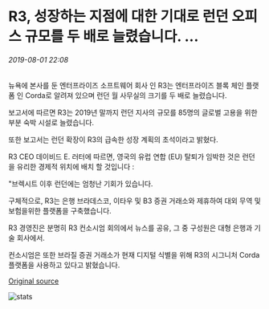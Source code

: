 # R3, 성장하는 지점에 대한 기대로 런던 오피스 규모를 두 배로 늘렸습니다. ...

###### 2019-08-01 22:08

뉴욕에 본사를 둔 엔터프라이즈 소프트웨어 회사 인 R3는 엔터프라이즈 블록 체인 플랫폼 인 Corda로 알려져 있으며 런던 월 사무실의 크기를 두 배로 늘렸습니다.

보고서에 따르면 R3는 2019년 말까지 런던 지사의 규모를 85명의 글로벌 고용을 위한 부분 숙박 시설로 늘렸습니다.

또한 보고서는 런던 확장이 R3의 급속한 성장 계획의 초석이라고 밝혔다.

R3 CEO 데이비드 E. 러터에 따르면, 영국의 유럽 연합 (EU) 탈퇴가 임박한 것은 런던을 유리한 경제적 위치에 배치 할 것입니다 :

"브렉시트 이후 런던에는 엄청난 기회가 있습니다.

구체적으로, R3는 은행 브라데스코, 이타우 및 B3 증권 거래소와 제휴하여 대외 무역 및 보험을위한 플랫폼을 구축했습니다.

R3 경영진은 분명히 R3 컨소시엄 회의에서 뉴스를 공유, 그 중 구성원은 대형 은행과 기술 회사에서.

컨소시엄은 또한 브라질 증권 거래소가 현재 디지털 식별을 위해 R3의 시그니처 Corda 플랫폼을 사용하고 있다고 밝혔습니다.

[Original source](https://cointelegraph.com/news/r3-doubles-london-office-size-in-anticipation-of-growing-branch)

![stats](https://c.statcounter.com/11760860/0/a89fa40b/1/ "stats")